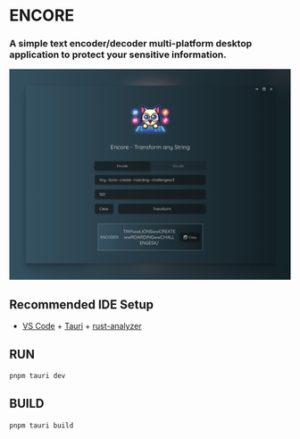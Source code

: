 # ENCORE

### A simple text encoder/decoder multi-platform desktop application to protect your sensitive information.

![ENCORE](encore-1.png)

## Recommended IDE Setup

- [VS Code](https://code.visualstudio.com/) + [Tauri](https://marketplace.visualstudio.com/items?itemName=tauri-apps.tauri-vscode) + [rust-analyzer](https://marketplace.visualstudio.com/items?itemName=rust-lang.rust-analyzer)

## RUN

```bash
pnpm tauri dev
```

## BUILD

```bash
pnpm tauri build
```
